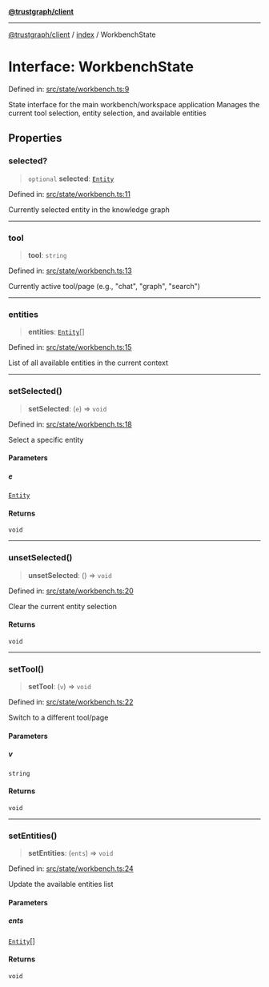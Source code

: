 [**@trustgraph/client**](../../README.md)

***

[@trustgraph/client](../../README.md) / [index](../README.md) / WorkbenchState

# Interface: WorkbenchState

Defined in: [src/state/workbench.ts:9](https://github.com/trustgraph-ai/trustgraph-ts-client/blob/92e187771a25b959c85a4f966bb97eb5d407310b/src/state/workbench.ts#L9)

State interface for the main workbench/workspace application
Manages the current tool selection, entity selection, and available entities

## Properties

### selected?

> `optional` **selected**: [`Entity`](Entity.md)

Defined in: [src/state/workbench.ts:11](https://github.com/trustgraph-ai/trustgraph-ts-client/blob/92e187771a25b959c85a4f966bb97eb5d407310b/src/state/workbench.ts#L11)

Currently selected entity in the knowledge graph

***

### tool

> **tool**: `string`

Defined in: [src/state/workbench.ts:13](https://github.com/trustgraph-ai/trustgraph-ts-client/blob/92e187771a25b959c85a4f966bb97eb5d407310b/src/state/workbench.ts#L13)

Currently active tool/page (e.g., "chat", "graph", "search")

***

### entities

> **entities**: [`Entity`](Entity.md)[]

Defined in: [src/state/workbench.ts:15](https://github.com/trustgraph-ai/trustgraph-ts-client/blob/92e187771a25b959c85a4f966bb97eb5d407310b/src/state/workbench.ts#L15)

List of all available entities in the current context

***

### setSelected()

> **setSelected**: (`e`) => `void`

Defined in: [src/state/workbench.ts:18](https://github.com/trustgraph-ai/trustgraph-ts-client/blob/92e187771a25b959c85a4f966bb97eb5d407310b/src/state/workbench.ts#L18)

Select a specific entity

#### Parameters

##### e

[`Entity`](Entity.md)

#### Returns

`void`

***

### unsetSelected()

> **unsetSelected**: () => `void`

Defined in: [src/state/workbench.ts:20](https://github.com/trustgraph-ai/trustgraph-ts-client/blob/92e187771a25b959c85a4f966bb97eb5d407310b/src/state/workbench.ts#L20)

Clear the current entity selection

#### Returns

`void`

***

### setTool()

> **setTool**: (`v`) => `void`

Defined in: [src/state/workbench.ts:22](https://github.com/trustgraph-ai/trustgraph-ts-client/blob/92e187771a25b959c85a4f966bb97eb5d407310b/src/state/workbench.ts#L22)

Switch to a different tool/page

#### Parameters

##### v

`string`

#### Returns

`void`

***

### setEntities()

> **setEntities**: (`ents`) => `void`

Defined in: [src/state/workbench.ts:24](https://github.com/trustgraph-ai/trustgraph-ts-client/blob/92e187771a25b959c85a4f966bb97eb5d407310b/src/state/workbench.ts#L24)

Update the available entities list

#### Parameters

##### ents

[`Entity`](Entity.md)[]

#### Returns

`void`
